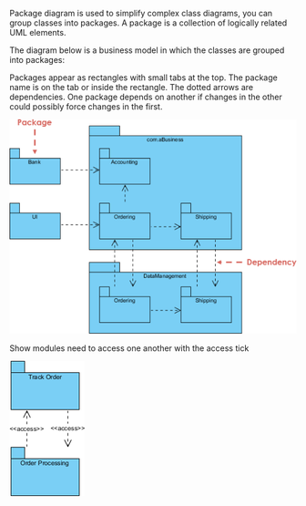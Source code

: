Package diagram is used to simplify complex class diagrams, you can group classes into packages. A package is a collection of logically related UML elements.

The diagram below is a business model in which the classes are grouped into packages:

Packages appear as rectangles with small tabs at the top. The package name is on the tab or inside the rectangle. The dotted arrows are dependencies. One package depends on another if changes in the other could possibly force changes in the first.

![](packageDiagram.webp)

Show modules need to access one another with the access tick

![](access.webp)